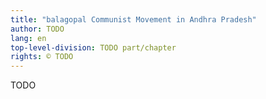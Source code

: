 ```yaml
---
title: "balagopal Communist Movement in Andhra Pradesh"
author: TODO
lang: en
top-level-division: TODO part/chapter
rights: © TODO
---
```


TODO

